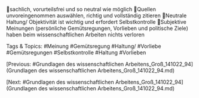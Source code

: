 sachlich, vorurteilsfrei und so neutral wie möglich
Quellen unvoreingenommen auswählen, richtig und vollständig zitieren
Neutrale Haltung/ Objektivität ist wichtig und erfordert Selbstkontrolle
Subjektive Meinungen (persönliche Gemütsregungen, Vorlieben und politische Ziele) haben beim 
wissenschaftlichen Arbeiten nichts verloren

   Tags & Topics:
   #Meinung
   #Gemütsregung
   #Haltung/
   #Vorliebe
   #Gemütsregungen
   #Selbstkontrolle
   #Haltung
   #Vorlieben

[Previous: #Grundlagen des wissenschaftlichen Arbeitens_Groß_141022_94](Grundlagen des wissenschaftlichen Arbeitens_Groß_141022_94.md)

[Next: #Grundlagen des wissenschaftlichen Arbeitens_Groß_141022_94](Grundlagen des wissenschaftlichen Arbeitens_Groß_141022_94.md)